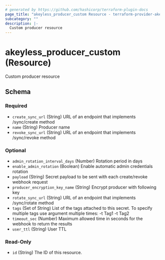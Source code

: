 ```yaml
---
# generated by https://github.com/hashicorp/terraform-plugin-docs
page_title: "akeyless_producer_custom Resource - terraform-provider-akeyless"
subcategory: ""
description: |-
  Custom producer resource
---
```


# akeyless_producer_custom (Resource)

Custom producer resource



<!-- schema generated by tfplugindocs -->
## Schema

### Required

- `create_sync_url` (String) URL of an endpoint that implements /sync/create method
- `name` (String) Producer name
- `revoke_sync_url` (String) URL of an endpoint that implements /sync/revoke method

### Optional

- `admin_rotation_interval_days` (Number) Rotation period in days
- `enable_admin_rotation` (Boolean) Enable automatic admin credentials rotation
- `payload` (String) Secret payload to be sent with each create/revoke webhook request
- `producer_encryption_key_name` (String) Encrypt producer with following key
- `rotate_sync_url` (String) URL of an endpoint that implements /sync/rotate method
- `tags` (Set of String) List of the tags attached to this secret. To specify multiple tags use argument multiple times: -t Tag1 -t Tag2
- `timeout_sec` (Number) Maximum allowed time in seconds for the webhook to return the results
- `user_ttl` (String) User TTL

### Read-Only

- `id` (String) The ID of this resource.


